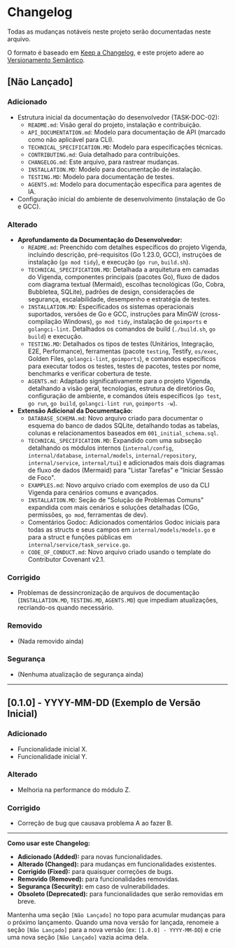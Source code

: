 # Changelog

Todas as mudanças notáveis neste projeto serão documentadas neste arquivo.

O formato é baseado em [Keep a Changelog](https://keepachangelog.com/pt-BR/1.0.0/),
e este projeto adere ao [Versionamento Semântico](https://semver.org/spec/v2.0.0.html).

## [Não Lançado]

### Adicionado
-   Estrutura inicial da documentação do desenvolvedor (TASK-DOC-02):
    -   `README.md`: Visão geral do projeto, instalação e contribuição.
    -   `API_DOCUMENTATION.md`: Modelo para documentação de API (marcado como não aplicável para CLI).
    -   `TECHNICAL_SPECIFICATION.MD`: Modelo para especificações técnicas.
    -   `CONTRIBUTING.md`: Guia detalhado para contribuições.
    -   `CHANGELOG.md`: Este arquivo, para rastrear mudanças.
    -   `INSTALLATION.MD`: Modelo para documentação de instalação.
    -   `TESTING.MD`: Modelo para documentação de testes.
    -   `AGENTS.md`: Modelo para documentação específica para agentes de IA.
-   Configuração inicial do ambiente de desenvolvimento (instalação de Go e GCC).

### Alterado
-   **Aprofundamento da Documentação do Desenvolvedor:**
    -   `README.md`: Preenchido com detalhes específicos do projeto Vigenda, incluindo descrição, pré-requisitos (Go 1.23.0, GCC), instruções de instalação (`go mod tidy`), e execução (`go run`, `build.sh`).
    -   `TECHNICAL_SPECIFICATION.MD`: Detalhada a arquitetura em camadas do Vigenda, componentes principais (pacotes Go), fluxo de dados com diagrama textual (Mermaid), escolhas tecnológicas (Go, Cobra, Bubbletea, SQLite), padrões de design, considerações de segurança, escalabilidade, desempenho e estratégia de testes.
    -   `INSTALLATION.MD`: Especificados os sistemas operacionais suportados, versões de Go e GCC, instruções para MinGW (cross-compilação Windows), `go mod tidy`, instalação de `goimports` e `golangci-lint`. Detalhados os comandos de build (`./build.sh`, `go build`) e execução.
    -   `TESTING.MD`: Detalhados os tipos de testes (Unitários, Integração, E2E, Performance), ferramentas (pacote `testing`, Testify, `os/exec`, Golden Files, `golangci-lint`, `goimports`), e comandos específicos para executar todos os testes, testes de pacotes, testes por nome, benchmarks e verificar cobertura de teste.
    -   `AGENTS.md`: Adaptado significativamente para o projeto Vigenda, detalhando a visão geral, tecnologias, estrutura de diretórios Go, configuração de ambiente, e comandos úteis específicos (`go test`, `go run`, `go build`, `golangci-lint run`, `goimports -w`).
-   **Extensão Adicional da Documentação:**
    -   `DATABASE_SCHEMA.md`: Novo arquivo criado para documentar o esquema do banco de dados SQLite, detalhando todas as tabelas, colunas e relacionamentos baseados em `001_initial_schema.sql`.
    -   `TECHNICAL_SPECIFICATION.MD`: Expandido com uma subseção detalhando os módulos internos (`internal/config`, `internal/database`, `internal/models`, `internal/repository`, `internal/service`, `internal/tui`) e adicionados mais dois diagramas de fluxo de dados (Mermaid) para "Listar Tarefas" e "Iniciar Sessão de Foco".
    -   `EXAMPLES.md`: Novo arquivo criado com exemplos de uso da CLI Vigenda para cenários comuns e avançados.
    -   `INSTALLATION.MD`: Seção de "Solução de Problemas Comuns" expandida com mais cenários e soluções detalhadas (CGo, permissões, `go mod`, ferramentas de dev).
    -   Comentários Godoc: Adicionados comentários Godoc iniciais para todas as structs e seus campos em `internal/models/models.go` e para a struct e funções públicas em `internal/service/task_service.go`.
    -   `CODE_OF_CONDUCT.md`: Novo arquivo criado usando o template do Contributor Covenant v2.1.

### Corrigido
-   Problemas de dessincronização de arquivos de documentação (`INSTALLATION.MD`, `TESTING.MD`, `AGENTS.MD`) que impediam atualizações, recriando-os quando necessário.

### Removido
-   (Nada removido ainda)

### Segurança
-   (Nenhuma atualização de segurança ainda)

---

## [0.1.0] - YYYY-MM-DD (Exemplo de Versão Inicial)

### Adicionado
-   Funcionalidade inicial X.
-   Funcionalidade inicial Y.

### Alterado
-   Melhoria na performance do módulo Z.

### Corrigido
-   Correção de bug que causava problema A ao fazer B.

---

**Como usar este Changelog:**

-   **Adicionado (Added):** para novas funcionalidades.
-   **Alterado (Changed):** para mudanças em funcionalidades existentes.
-   **Corrigido (Fixed):** para quaisquer correções de bugs.
-   **Removido (Removed):** para funcionalidades removidas.
-   **Segurança (Security):** em caso de vulnerabilidades.
-   **Obsoleto (Deprecated):** para funcionalidades que serão removidas em breve.

Mantenha uma seção `[Não Lançado]` no topo para acumular mudanças para o próximo lançamento.
Quando uma nova versão for lançada, renomeie a seção `[Não Lançado]` para a nova versão (ex: `[1.0.0] - YYYY-MM-DD`) e crie uma nova seção `[Não Lançado]` vazia acima dela.
